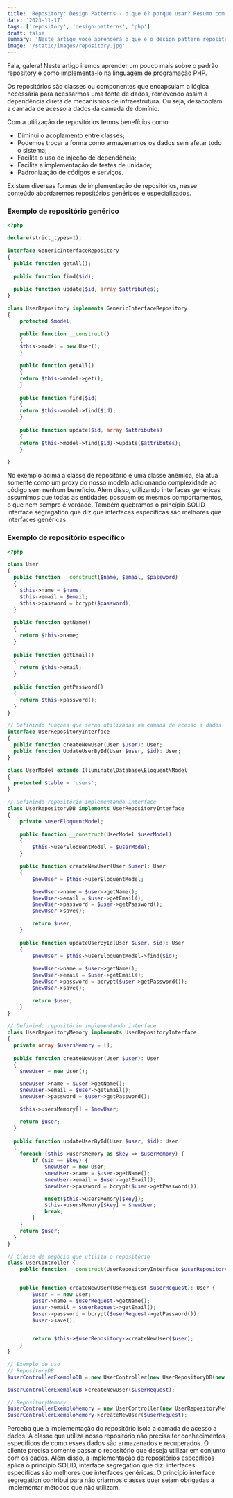 ```yaml
---
title: 'Repository: Design Patterns - o que é? porque usar? Resumo com exemplos em PHP!'
date: '2023-11-17'
tags: ['repository', 'design-patterns', 'php']
draft: false
summary: 'Neste artigo você aprenderá o que é o design pattern repository e como utiliza-lo para escrever códigos melhores.'
image: '/static/images/repository.jpg'
---
```


Fala, galera! Neste artigo iremos aprender um pouco mais sobre o padrão repository e como implementa-lo na linguagem de programação PHP.

Os repositórios são classes ou componentes que encapsulam a lógica necessária para acessarmos uma fonte de dados, removendo assim a dependência direta de mecanismos de infraestrutura. Ou seja, desacoplam a camada de acesso a dados da camada de domínio.

Com a utilização de repositórios temos benefícios como:
- Diminui o acoplamento entre classes;
- Podemos trocar a forma como armazenamos os dados sem afetar todo o sistema;
- Facilita o uso de injeção de dependência;
- Facilita a implementação de testes de unidade;
- Padronização de códigos e serviços.

Existem diversas formas de implementação de repositórios, nesse conteúdo abordaremos repositórios genéricos e especializados.

### Exemplo de repositório genérico

```php
<?php

declare(strict_types=1);

interface GenericInterfaceRepository
{
  public function getAll();
 
  public function find($id);
 
  public function update($id, array $attributes);
}

class UserRepository implements GenericInterfaceRepository
{
    protected $model;

    public function __construct()
    {
    $this->model = new User();
    }

    public function getAll()
    {
    return $this->model->get();
    }
 
    public function find($id)
    {
    return $this->model->find($id);
    }
 
    public function update($id, array $attributes)
    {
    return $this->model->find($id)->update($attributes);
    }

}

```

No exemplo acima a classe de repositório é uma classe anêmica, ela atua somente como um proxy do nosso modelo adicionando complexidade ao código sem nenhum benefício. Além disso, utilizando interfaces genéricas assumimos que todas as entidades possuem os mesmos comportamentos, o que nem sempre é verdade. Também quebramos o princípio SOLID interface segregation que diz que interfaces específicas são melhores que interfaces genéricas. 

### Exemplo de repositório específico


```php
<?php

class User
{
  public function __construct($name, $email, $password)
  {
    $this->name = $name;
    $this->email = $email;
    $this->password = bcrypt($password);
  }
 
  public function getName()
  {
    return $this->name;
  }
 
  public function getEmail()
  {
    return $this->email;
  }
 
  public function getPassword()
  {
    return $this->password();
  }
}

// Definindo funções que serão utilizadas na camada de acesso a dados
interface UserRepositoryInterface
{
  public function createNewUser(User $user): User;
  public function UpdateUserById(User $user, $id): User;
}

class UserModel extends Illuminate\Database\Eloquent\Model
{
  protected $table = 'users';
}

// Definindo repositório implementando interface
class UserRepositoryDB implements UserRepositoryInterface
{
    private $userEloquentModel;
 
    public function __construct(UserModel $userModel)
    {
        $this->userEloquentModel = $userModel;
    }

    public function createNewUser(User $user): User
    {
        $newUser = $this->userEloquentModel;

        $newUser->name = $user->getName();
        $newUser->email = $user->getEmail();
        $newUser->password = $user->getPassword();
        $newUser->save();

        return $user;
    }
 
    public function updateUserById(User $user, $id): User
    {
        $newUser = $this->userEloquentModel->find($id);
        
        $newUser->name = $user->getName();
        $newUser->email = $user->getEmail();
        $newUser->password = bcrypt($user->getPassword());
        $newUser->save();

        return $user;
    }
}

// Definindo repositório implementando interface
class UserRepositoryMemory implements UserRepositoryInterface
{
  private array $usersMemory = [];
 
  public function createNewUser(User $user): User
  {
    $newUser = new User();

    $newUser->name = $user->getName();
    $newUser->email = $user->getEmail();
    $newUser->password = $user->getPassword();

    $this->usersMemory[] = $newUser;

    return $user;
  }
 
  public function updateUserById(User $user, $id): User
  {
    foreach ($this->usersMemory as $key => $userMemory) {
        if ($id == $key) {
            $newUser = new User;
            $newUser->name = $user->getName();
            $newUser->email = $user->getEmail();
            $newUser->password = bcrypt($user->getPassword());

            unset($this->usersMemory[$key]);
            $this->usersMemory[$key] = $newUser;
            break;
        }
    }
    return $user;
  }
}

// Classe de negócio que utiliza o repositório
class UserController {
    public function __construct(UserRepositoryInterface $userRepository){}


    public function createNewUser(UserRequest $userRequest): User {
        $user = = new User;
        $user->name = $userRequest->getName();
        $user->email = $userRequest->getEmail();
        $user->password = bcrypt($userRequest->getPassword());
        $user->save();


        return $this->$userRepository->createNewUser($user);
    }
}

// Exemplo de uso
// RepositoryDB
$userControllerExemploDB = new UserController(new UserRepositoryDB(new UserModel));

$userControllerExemploDB->createNewUser($userRequest);

// RepositoryMemory
$userControllerExemploMemory = new UserController(new UserRepositoryMemory);
$userControllerExemploMemory->createNewUser($userRequest);

```

Perceba que a implementação do repositório isola a camada de acesso a dados. A classe que utiliza nosso repositório não precisa ter conhecimentos específicos de como esses dados são armazenados e recuperados. O cliente precisa somente passar o repositório que deseja utilizar em conjunto com os dados. Além disso, a implementação de repositórios específicos aplica o princípio SOLID, interface segregation que diz: interfaces específicas são melhores que interfaces genéricas. O princípio interface segregation contribui para não criarmos classes quer sejam obrigadas a implementar métodos que não utilizam.
